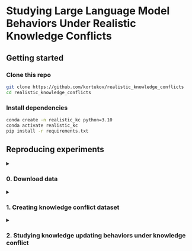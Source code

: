 # Studying Large Language Model Behaviors Under Realistic Knowledge Conflicts


## Getting started

### Clone this repo
```bash
git clone https://github.com/kortukov/realistic_knowledge_conflicts
cd realistic_knowledge_conflicts
```

### Install dependencies
```bash
conda create -n realistic_kc python=3.10
conda activate realistic_kc
pip install -r requirements.txt
```

## Reproducing experiments

<details>
  <summary><h3>0. Download data</h3></summary>

  ####  Test data 
  We download the MrQA validation split and use it as test data: 
  NQ, SQuAD, NewsQA, TriviaQA, SearchQA, HotpotQA.
  ```
  python 0_download_data.py --dataset-type test
  ```

  ####  ICL data 
  In Stage 1 of our experimental pipeline we run the models closed-book.
  To ensure best posssible closed-book performance we use ICL demonstrations.
  For ICL we use the train split of each dataset.
  We shuffle the original data and only save 10 examples.
  ```
  python 0_download_data.py --dataset-type icl
  ```
  
</details>  

<details>
  <summary><h3>1. Creating knowledge conflict dataset</h3></summary>

  #### Stage 1: Closed-book answer gathering
  We run the closed-book experiments using configs in <code>config/cb</code>.

  ```
  python 1_gather_cb_answers.py --config config/cb/llama7b/hotpotqa.conf
  ```

  #### Stage 2: Filtering out no-conflict examples
  ```
  python 2_filter_out_no_conflict.py --config config/filter/llama7b/hotpotqa.conf 
  ```

</details>

<details>
  <summary><h3>2. Studying knowledge updating behaviors under knowledge conflict</h3></summary>

  #### Section 4.2 Studying knowledge updating behaviors under realistic knowledge conflicts
  In this experiment, we run stage 3 of the pipeline.
  We run the open-book experiments using configs in <code>config/ob</code>.
  By default, the results are saved into <code>results/{model_name}/ob_{dataset}.out</code>.
  

  ```
  python 3_run_ob_experiment.py --config config/ob/llama7b/hotpotqa.conf
  ```
  
  Results reported in Table 3 can be found by keys "Retain parametric", "Correct update", and "Incorrect update"
  in the output file.

  #### Section 4.3.1 Studying the differences between example categories
  Results reported in Figure 2 can be found in the output file by keys <code>"Overall CB in Context"</code>, 
  <code>"CB in Context Retain parametric"</code>, <code>"CB in Context Correct update"</code>, and <code>"CB in Context Incorrect update"</code>.

  #### Section 4.3.2 Influence of parametric answer in context on knowledge update failures
  Results reported in Table 4 can be found in the output file by taking the following difference:

  <code>(1 - "P(correct_update | cb_in_ctx)") - (1 - "P(correct_update | not cb_in_ctx)")</code>

  <code>= "P(correct_update | not cb_in_ctx)" - "P(correct_update | cb_in_ctx)"</code>

  The p-values are reported in key <code>"P-val CU"</code>.

</details> 

